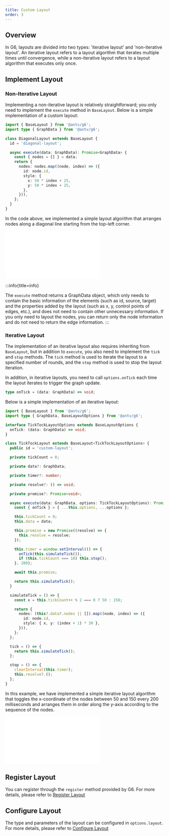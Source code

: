 ```yaml
---
title: Custom Layout
order: 3
---
```


## Overview

In G6, layouts are divided into two types: 'iterative layout' and 'non-iterative layout'. An iterative layout refers to a layout algorithm that iterates multiple times until convergence, while a non-iterative layout refers to a layout algorithm that executes only once.

## Implement Layout

### Non-Iterative Layout

Implementing a non-iterative layout is relatively straightforward; you only need to implement the `execute` method in `BaseLayout`. Below is a simple implementation of a custom layout:

```typescript
import { BaseLayout } from '@antv/g6';
import type { GraphData } from '@antv/g6';

class DiagonalLayout extends BaseLayout {
  id = 'diagonal-layout';

  async execute(data: GraphData): Promise<GraphData> {
    const { nodes = [] } = data;
    return {
      nodes: nodes.map((node, index) => ({
        id: node.id,
        style: {
          x: 50 * index + 25,
          y: 50 * index + 25,
        },
      })),
    };
  }
}
```

In the code above, we implemented a simple layout algorithm that arranges nodes along a diagonal line starting from the top-left corner.

<embed src="@/common/manual/custom-extension/layout/non-iterative-layout.md"></embed>

:::info{title=info}

The `execute` method returns a GraphData object, which only needs to contain the basic information of the elements (such as id, source, target) and the properties added by the layout (such as x, y, control points of edges, etc.), and does not need to contain other unnecessary information.
If you only need to layout the nodes, you can return only the node information and do not need to return the edge information.
:::

### Iterative Layout

The implementation of an iterative layout also requires inheriting from `BaseLayout`, but in addition to `execute`, you also need to implement the `tick` and `stop` methods. The `tick` method is used to iterate the layout to a specified number of rounds, and the `stop` method is used to stop the layout iteration.

In addition, in iterative layouts, you need to call `options.onTick` each time the layout iterates to trigger the graph update.

```typescript
type onTick = (data: GraphData) => void;
```

Below is a simple implementation of an iterative layout:

```typescript
import { BaseLayout } from '@antv/g6';
import type { GraphData, BaseLayoutOptions } from '@antv/g6';

interface TickTockLayoutOptions extends BaseLayoutOptions {
  onTick: (data: GraphData) => void;
}

class TickTockLayout extends BaseLayout<TickTockLayoutOptions> {
  public id = 'custom-layout';

  private tickCount = 0;

  private data?: GraphData;

  private timer?: number;

  private resolve?: () => void;

  private promise?: Promise<void>;

  async execute(data: GraphData, options: TickTockLayoutOptions): Promise<GraphData> {
    const { onTick } = { ...this.options, ...options };

    this.tickCount = 0;
    this.data = data;

    this.promise = new Promise((resolve) => {
      this.resolve = resolve;
    });

    this.timer = window.setInterval(() => {
      onTick(this.simulateTick());
      if (this.tickCount === 10) this.stop();
    }, 200);

    await this.promise;

    return this.simulateTick();
  }

  simulateTick = () => {
    const x = this.tickCount++ % 2 === 0 ? 50 : 150;

    return {
      nodes: (this?.data?.nodes || []).map((node, index) => ({
        id: node.id,
        style: { x, y: (index + 1) * 30 },
      })),
    };
  };

  tick = () => {
    return this.simulateTick();
  };

  stop = () => {
    clearInterval(this.timer);
    this.resolve?.();
  };
}
```

In this example, we have implemented a simple iterative layout algorithm that toggles the x-coordinate of the nodes between 50 and 150 every 200 milliseconds and arranges them in order along the y-axis according to the sequence of the nodes.

<embed src="@/common/manual/custom-extension/layout/iterative-layout.md"></embed>

## Register Layout

You can register through the `register` method provided by G6. For more details, please refer to [Register Layout](/en/manual/core-concept/layout#register-layout)

## Configure Layout

The type and parameters of the layout can be configured in `options.layout`. For more details, please refer to [Configure Layout](/en/manual/core-concept/layout#configure-layout)
